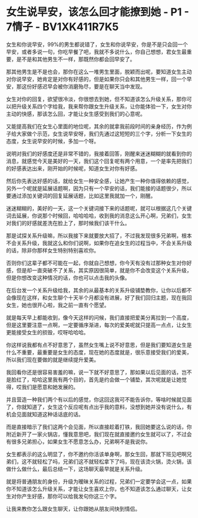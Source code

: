 # 女生说早安，该怎么回才能撩到她 - P1 - 7情子 - BV1XK411R7K5

女生和你说早安，99%的男生都说错了，女生和你说早安，你是不是只会回一个早安，或者多说一句，你吃早餐了吧，我就不多说什么，你自己想想，君女生最重要，是不是和其他男生不一样，那既然你都会回早安了。

那其他男生是不是也会，那你在这么一堆男生里面，脱颖而出呢，要知道女生主动对你说早安，她肯定是对你有好感的，但是如果你只会和其他男生一样，回一个早安，那这份好感迟早会被你消磨殆尽，要是在聊天当中发现。

女生对你的回复，欲望很冷淡，你很想去到她，但不知道该怎么升级关系，那你可以把升级关系四个字给我，我来帮你跟女生升级关系，让你能体验一下，女生对你主动的快感，那该怎么回，才能让女生感受到我们的心意呢。

又能提高我们在女生心里面的地位呢，其余的就拿我前段时间的亲身经历，作为例子给大家做个示范，女生说早安呀，我们先通过这短短的三个字，分析一下女生的态度，女生说早安的时候，多加一个呀。

说明对我们的好感度还是非常不错的，我接着回答，刚醒来迷迷糊糊的就看到你的消息，就感觉今天是美好的一天，我们这个回复呢有两个用意，一个是率先把我们的好感表达出来，刚开始的时候呢，知道女生对你有好感。

然后你先表达好感的话，就给女生一种安全感，让她产生一种你值得依赖的感觉，另外一个呢就是延展话题啊，因为只有一个早安的话，我们能接的话题很少，所以要通过添加关键词的回复延展话题，比如这里我就加一个，刚醒。

迷迷糊糊的，美好的一天，这一个关键词接下来的话题呢，就可以根据这几个关键词去延展，你说那个时候回，哈哈哈哈，收到我的消息这么开心啊，兄弟们，女生对我们的好感就差洗在脸上了，那时候我们该干什么。

那是试探关系升级嘛，所以我接下来就要放大招了，不过我发现很多兄弟啊，根本不会关系升级，我就这么和你们说啊，如果你在追女生的过程当中，不会关系升级的话，除非你那样女生特别特别喜欢你。

否则你们这辈子都不可能在一起，你就自己想想，你今天有没有过那种女生对你好感，但是却一直突破不了关系，其实原因很简单，就是你不会改变这个关系升级，但是你想改变这种情况的话，你也可以点击我的头像。

在后台发一个关系升级给我，其余的从最基本的关系升级铺垫教你，让你以后都不会像现在这样，和女生聊个十天半个月都没有进展，好了我们回归主题，现在我回女生，她也很开心啦，我之前一直有个愿望。

就是每天早上都能收到，像今天这样的问候，我们直接把爱美分离拉到一个高度，但是这里要注意一点啊，一定要循序渐进，每次的爱美呢就只提高一点点，让女生更能接受女生的损毁，哎呀哈哈哈。

你这样说我都有点不好意思了，虽然女生嘴上说不好意思，但是我们要知道女生是什么不重要，最重要是女生的态度，现在她的态度就是，很乐意接受我们的爱美，所以我们现在要做的就是继续提升爱美。

我回看你还是很容易害羞的嘛，说一下就不好意思了，那如果以后见面的话，岂不是脸红了，哈哈这里我有两个目的，首先是约会做一个铺垫，其次呢就是让她觉得，哎我们是愿意和她发展的。

并且营造一种我们两个有以后的感觉，你这回这我可不能告诉你，等啥时候就见面了，你就知道了，女生这个反应呢有点出乎我的意料，没想到她并没有说什么，有机会见面就知道这种话话底的话。

而是直接暗示了我们这两个会见面，所以直接趁着打铁，我回她要这么说的话，你附近新开了一家火锅店，懂我意思吧，我们现在就直接邀约女生就可以了，不过会有很多兄弟担心，如果女生不愿意怎么办，兄弟啊不是我说你。

女生都表示的这么明显了，你不邀约你活该单身啊，那女生回，那就下班见吧啊兄弟们，这不就轻松了吗，兄弟们这不就轻松拿下了吗，现在该烫火锅，烫火锅，该做什么做什么，最后总结一下，这场聊天最早就是关系升级。

就是将普通朋友的身份，升级为暧昧关系的过程，兄弟们一定要学会这一点，如果你不知道该怎么升级关系，才能让女生喜欢上你，也不知道该怎么通过聊天，让女生对你产生好感，那你可以给我发句你这三个字。

让我来教你怎么跟女生聊天，让你跟她从朋友间快到情侣。